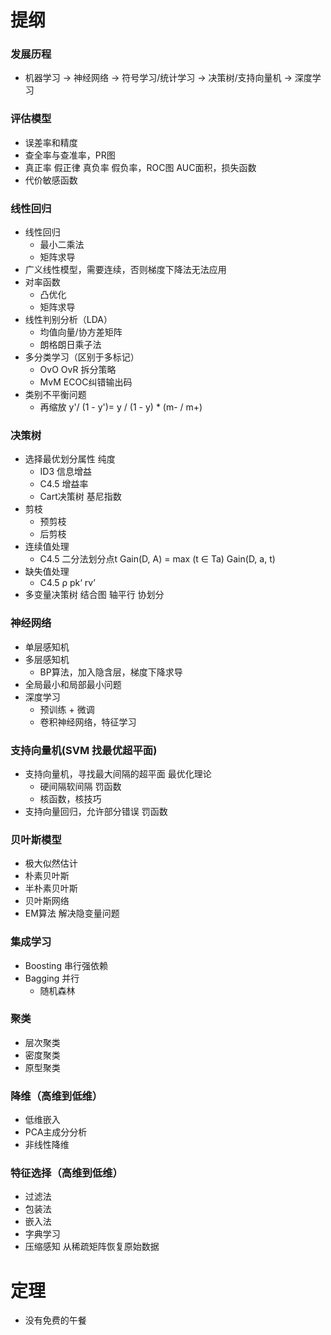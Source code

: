 # 提纲

### 发展历程
  * 机器学习 -> 神经网络 -> 符号学习/统计学习 -> 决策树/支持向量机 -> 深度学习


### 评估模型
  * 误差率和精度
  * 查全率与查准率，PR图
  * 真正率 假正律 真负率 假负率，ROC图 AUC面积，损失函数
  * 代价敏感函数


### 线性回归
  * 线性回归
    * 最小二乘法
    * 矩阵求导
  * 广义线性模型，需要连续，否则梯度下降法无法应用
  * 对率函数
    * 凸优化
    * 矩阵求导
  * 线性判别分析（LDA）
    * 均值向量/协方差矩阵
    * 朗格朗日乘子法
  * 多分类学习（区别于多标记）
    * OvO OvR 拆分策略
    * MvM ECOC纠错输出码
  * 类别不平衡问题
    * 再缩放 y'/ (1 - y')= y / (1 - y) * (m- / m+)


### 决策树
  * 选择最优划分属性 纯度
    * ID3 信息增益
    * C4.5 增益率
    * Cart决策树 基尼指数
  * 剪枝
    * 预剪枝
    * 后剪枝
  * 连续值处理
    * C4.5 二分法划分点t Gain(D, A) = max (t ∈ Ta) Gain(D, a, t)
  * 缺失值处理
    * C4.5 ρ pk‘ rv’
  * 多变量决策树 结合图 轴平行 协划分


### 神经网络
  * 单层感知机
  * 多层感知机
    * BP算法，加入隐含层，梯度下降求导
  * 全局最小和局部最小问题
  * 深度学习
    * 预训练 + 微调
    * 卷积神经网络，特征学习

### 支持向量机(SVM 找最优超平面)
  * 支持向量机，寻找最大间隔的超平面 最优化理论
    * 硬间隔软间隔 罚函数
    * 核函数，核技巧
  * 支持向量回归，允许部分错误 罚函数

### 贝叶斯模型
  * 极大似然估计
  * 朴素贝叶斯
  * 半朴素贝叶斯
  * 贝叶斯网络
  * EM算法 解决隐变量问题

### 集成学习
  * Boosting 串行强依赖
  * Bagging 并行
    * 随机森林

### 聚类
* 层次聚类
* 密度聚类
* 原型聚类 


### 降维（高维到低维）
* 低维嵌入
* PCA主成分分析
* 非线性降维

### 特征选择（高维到低维）
  * 过滤法
  * 包装法
  * 嵌入法
  * 字典学习
  * 压缩感知 从稀疏矩阵恢复原始数据




# 定理
  * 没有免费的午餐